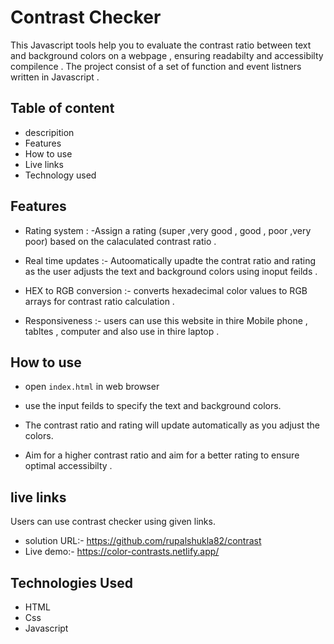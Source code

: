 
# Contrast Checker

This Javascript tools help you to evaluate the contrast ratio between text and background colors on a webpage , ensuring readabilty and accessibilty compilence . The project consist of a set of function and event listners written in Javascript .


## Table of content

- descripition 
- Features
- How to use
- Live links
- Technology used

 
## Features

- Rating system : -Assign a rating (super ,very good , good , poor ,very poor) based on the calaculated contrast ratio .
  
-  Real time updates :- Autoomatically upadte the contrat ratio and rating as the user adjusts the text and background colors using inoput feilds .
  
-  HEX to RGB conversion :-  converts hexadecimal  color values to RGB arrays for contrast ratio calculation .
  
- Responsiveness :- users can use this website in thire Mobile phone , tabltes , computer and also use in thire laptop .


## How to use 
- open `index.html` in web browser
  
-  use the input feilds to specify the text and background colors.
  
- The contrast ratio and rating will update automatically as you adjust the colors.
  
-  Aim for a higher contrast ratio and aim for a better rating to ensure optimal accessibilty .
  
## live links

Users can use contrast checker using given links.

- solution URL:- https://github.com/rupalshukla82/contrast
- Live demo:- https://color-contrasts.netlify.app/
  
## Technologies Used
- HTML
- Css
- Javascript
